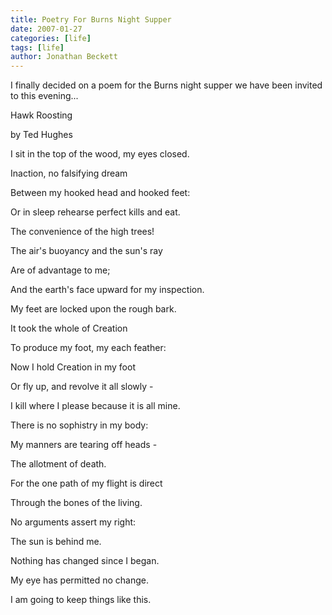 ```yaml
---
title: Poetry For Burns Night Supper
date: 2007-01-27
categories: [life]
tags: [life]
author: Jonathan Beckett
---
```


I finally decided on a poem for the Burns night supper we have been invited to this evening...

Hawk Roosting

by Ted Hughes

I sit in the top of the wood, my eyes closed.

Inaction, no falsifying dream

Between my hooked head and hooked feet:

Or in sleep rehearse perfect kills and eat.

The convenience of the high trees!

The air's buoyancy and the sun's ray

Are of advantage to me;

And the earth's face upward for my inspection.

My feet are locked upon the rough bark.

It took the whole of Creation

To produce my foot, my each feather:

Now I hold Creation in my foot

Or fly up, and revolve it all slowly -

I kill where I please because it is all mine.

There is no sophistry in my body:

My manners are tearing off heads -

The allotment of death.

For the one path of my flight is direct

Through the bones of the living.

No arguments assert my right:

The sun is behind me.

Nothing has changed since I began.

My eye has permitted no change.

I am going to keep things like this.